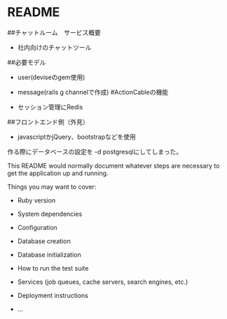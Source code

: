 # README
##チャットルーム　サービス概要

* 社内向けのチャットツール

##必要モデル

* user(deviseのgem使用)

* message(rails g channelで作成) #ActionCableの機能

* セッション管理にRedis


##フロントエンド側（外見）
* javascriptかjQuery、bootstrapなどを使用

作る際にデータベースの設定を -d postgresqlにしてしまった。



This README would normally document whatever steps are necessary to get the
application up and running.

Things you may want to cover:

* Ruby version

* System dependencies

* Configuration

* Database creation

* Database initialization

* How to run the test suite

* Services (job queues, cache servers, search engines, etc.)

* Deployment instructions

* ...
